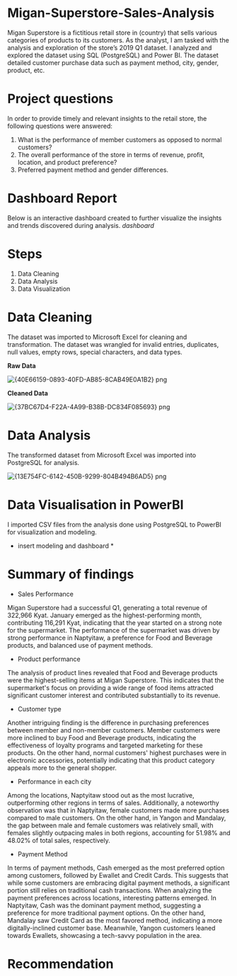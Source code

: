 # Migan-Superstore-Sales-Analysis

Migan Superstore is a fictitious retail store in (country) that sells various categories of products to its customers. As the analyst, I am tasked with the analysis and exploration of the store’s 2019 Q1 dataset. 
I analyzed and explored the dataset using SQL (PostgreSQL) and Power BI. 
The dataset detailed customer purchase data such as payment method, city, gender, product, etc. 

# Project questions
In order to provide timely and relevant insights to the retail store, the following questions were answered:
1. What is the performance of member customers as opposed to normal customers? 
2. The overall performance of the store in terms of revenue, profit, location, and product preference?
3. Preferred payment method and gender differences.

# Dashboard Report
Below is an interactive dashboard created to further visualize the insights and trends discovered during analysis. 
*dashboard*

# Steps 
1. Data Cleaning
2. Data Analysis
3. Data Visualization
   
# Data Cleaning
The dataset was imported to Microsoft Excel for cleaning and transformation. The dataset was wrangled for invalid entries, duplicates, null values, empty rows, special characters, and data types. 

**Raw Data**

![{40E66159-0893-40FD-AB85-8CAB49E0A1B2} png](https://github.com/AishatOlawale/Migan-Superstore-Sales-Analysis/assets/141041957/0ba9b5ce-a491-4a94-b6e5-e53ff5166dd4)

**Cleaned Data**
 
![{37BC67D4-F22A-4A99-B38B-DC834F085693} png](https://github.com/AishatOlawale/Migan-Superstore-Sales-Analysis/assets/141041957/0b74a7b7-50b9-4686-9ea9-a750a4eb65f8)
  
# Data Analysis
The transformed dataset from Microsoft Excel was imported into PostgreSQL for analysis.

![{13E754FC-6142-450B-9299-804B494B6AD5} png](https://github.com/AishatOlawale/Migan-Superstore-Sales-Analysis/assets/141041957/32a1e2c9-fa99-4a8b-af17-8c53754b97ff)

# Data Visualisation in PowerBI
I imported CSV files from the analysis done using PostgreSQL to PowerBI for visualization and modeling.

* insert modeling and dashboard *

# Summary of findings 

- Sales Performance 

Migan Superstore had a successful Q1, generating a total revenue of 322,966 Kyat. January emerged as the highest-performing month, contributing 116,291 Kyat, indicating that the year started on a strong note for the supermarket. 
The performance of the supermarket was driven by strong performance in Naptyitaw, a preference for Food and Beverage products, and balanced use of payment methods.

- Product performance
  
The analysis of product lines revealed that Food and Beverage products were the highest-selling items at Migan Superstore. This indicates that the supermarket's focus on providing a wide range of food items attracted significant customer interest and contributed substantially to its revenue.

- Customer type

Another intriguing finding is the difference in purchasing preferences between member and non-member customers. Member customers were more inclined to buy Food and Beverage products, indicating the effectiveness of loyalty programs and targeted marketing for these products. On the other hand, normal customers' highest purchases were in electronic accessories, potentially indicating that this product category appeals more to the general shopper.

- Performance in each city
  
Among the locations, Naptyitaw stood out as the most lucrative, outperforming other regions in terms of sales. Additionally, a noteworthy observation was that in Naptyitaw, female customers made more purchases compared to male customers. On the other hand, in Yangon and Mandalay, the gap between male and female customers was relatively small, with females slightly outpacing males in both regions, accounting for 51.98% and 48.02% of total sales, respectively.

- Payment Method
  
In terms of payment methods, Cash emerged as the most preferred option among customers, followed by Ewallet and Credit Cards. This suggests that while some customers are embracing digital payment methods, a significant portion still relies on traditional cash transactions.
When analyzing the payment preferences across locations, interesting patterns emerged. In Naptyitaw, Cash was the dominant payment method, suggesting a preference for more traditional payment options. On the other hand, Mandalay saw Credit Card as the most favored method, indicating a more digitally-inclined customer base. Meanwhile, Yangon customers leaned towards Ewallets, showcasing a tech-savvy population in the area.

# Recommendation

